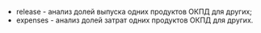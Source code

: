 - release - анализ долей выпуска одних продуктов ОКПД для других;
- expenses - анализ долей затрат одних продуктов ОКПД для других.
